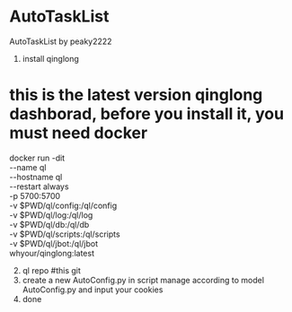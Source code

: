 # AutoTaskList
AutoTaskList by peaky2222

1. install qinglong

# this is the latest version qinglong dashborad, before you install it, you must need docker 

docker run -dit \
--name ql \
--hostname ql \
--restart always \
-p 5700:5700 \
-v $PWD/ql/config:/ql/config \
-v $PWD/ql/log:/ql/log \
-v $PWD/ql/db:/ql/db \
-v $PWD/ql/scripts:/ql/scripts \
-v $PWD/ql/jbot:/ql/jbot \
whyour/qinglong:latest

2. ql repo #this git
3. create a new AutoConfig.py in script manage according to model AutoConfig.py and input your cookies
4. done
